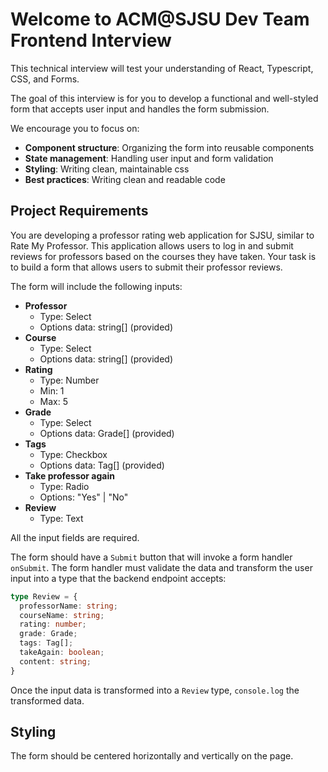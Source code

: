 # Welcome to ACM@SJSU Dev Team Frontend Interview

This technical interview will test your understanding of React, Typescript, CSS, and Forms.

The goal of this interview is for you to develop a functional and well-styled form that accepts user input and handles the form submission.

We encourage you to focus on:
- **Component structure**: Organizing the form into reusable components
- **State management**: Handling user input and form validation
- **Styling**: Writing clean, maintainable css
- **Best practices**: Writing clean and readable code

## Project Requirements

You are developing a professor rating web application for SJSU, similar to Rate My Professor. This application allows users to log in and submit reviews for professors based on the courses they have taken.
Your task is to build a form that allows users to submit their professor reviews.

The form will include the following inputs:
- **Professor**
  - Type: Select
  - Options data: string[] (provided)
- **Course**
  - Type: Select
  - Options data: string[] (provided)
- **Rating**
  - Type: Number
  - Min: 1
  - Max: 5
- **Grade**
  - Type: Select
  - Options data: Grade[] (provided)
- **Tags**
  - Type: Checkbox
  - Options data: Tag[] (provided)
- **Take professor again**
  - Type: Radio
  - Options: "Yes" | "No"
- **Review**
  - Type: Text

All the input fields are required.

The form should have a `Submit` button that will invoke a form handler `onSubmit`. The form handler must validate the data and transform the user input into a type that the backend endpoint accepts:
```ts
type Review = {
  professorName: string;
  courseName: string;
  rating: number;
  grade: Grade;
  tags: Tag[];
  takeAgain: boolean;
  content: string;
}
```
Once the input data is transformed into a `Review` type, `console.log` the transformed data.

## Styling
The form should be centered horizontally and vertically on the page.
